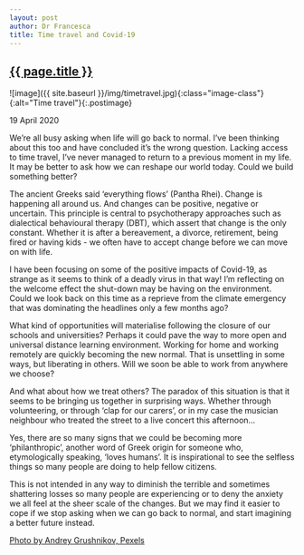 ```yaml
---
layout: post
author: Dr Francesca
title: Time travel and Covid-19
---
```


 <h2 class="postheader"><a href="{{ site.baseurl }}{{ page.url }}">{{ page.title }}</a></h2>


![image]({{ site.baseurl }}/img/timetravel.jpg){:class="image-class"}{:alt="Time travel"}{:.postimage}

<p class="blogdate">19 April 2020 </p>

We’re all busy asking when life will go back to normal. I’ve been thinking about this too and have concluded it’s the wrong question. Lacking access to time travel, I’ve never managed to return to a previous moment in my life. It may be better to ask how we can reshape our world today. Could we build something better?

The ancient Greeks said ‘everything flows’ (Pantha Rhei). Change is happening all around us. And changes can be positive, negative or uncertain. This principle is central to psychotherapy approaches such as dialectical behavioural therapy (DBT), which assert that change is the only constant. Whether it is after a bereavement, a divorce, retirement, being fired or having kids - we often have to accept change before we can move on with life.

I have been focusing on some of the positive impacts of Covid-19, as strange as it seems to think of a deadly virus in that way! I’m reflecting on the welcome effect the shut-down may be having on the environment. Could we look back on this time as a reprieve from the climate emergency that was dominating the headlines only a few months ago?

What kind of opportunities will materialise following the closure of our schools and universities? Perhaps it could pave the way to more open and universal distance learning environment. Working for home and working remotely are quickly becoming the new normal. That is unsettling in some ways, but liberating in others. Will we soon be able to work from anywhere we choose?

And what about how we treat others? The paradox of this situation is that it seems to be bringing us together in surprising ways. Whether through volunteering, or through ‘clap for our carers’, or in my case the musician neighbour who treated the street to a live concert this afternoon…

Yes, there are so many signs that we could be becoming more ‘philanthropic’, another word of Greek origin for someone who, etymologically speaking, ‘loves humans’.  It is inspirational to see the selfless things so many people are doing to help fellow citizens.

This is not intended in any way to diminish the terrible and sometimes shattering losses so many people are experiencing or to deny the anxiety we all feel at the sheer scale of the changes. But we may find it easier to cope if we stop asking when we can go back to normal, and start imagining a better future instead.

<a href="https://www.pexels.com/photo/black-and-white-photo-of-clocks-707676/">Photo by Andrey Grushnikov, Pexels</a>


<br>
<div class="sharethis-inline-share-buttons"></div>
<br>
